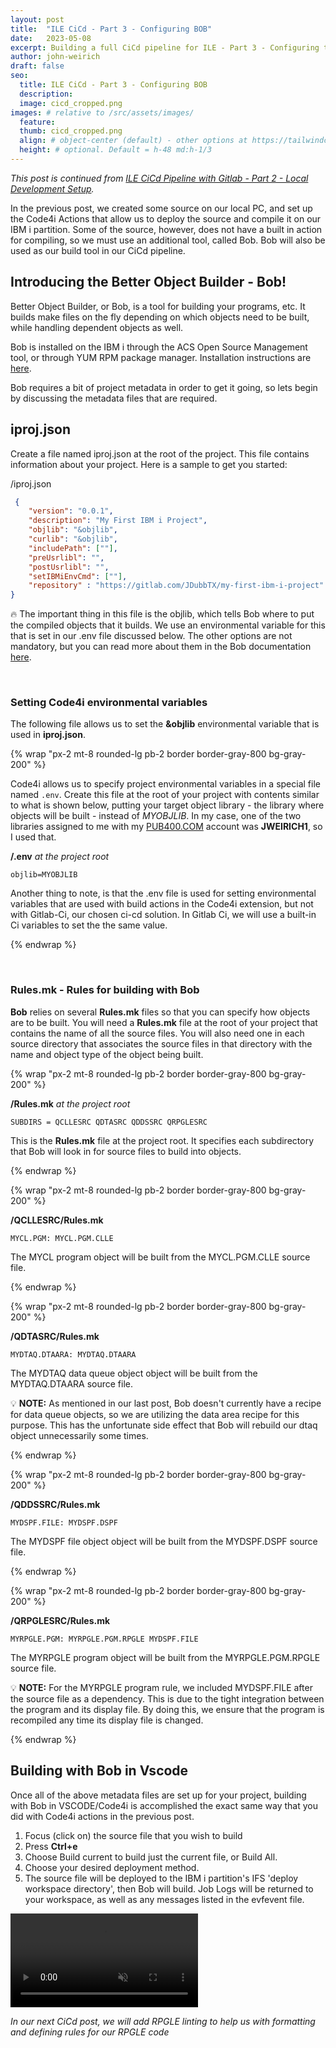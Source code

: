 ```yaml
---
layout: post
title:  "ILE CiCd - Part 3 - Configuring BOB"
date:   2023-05-08
excerpt: Building a full CiCd pipeline for ILE - Part 3 - Configuring the Better Object Builder (BOB)
author: john-weirich
draft: false
seo:
  title: ILE CiCd - Part 3 - Configuring BOB
  description:
  image: cicd_cropped.png
images: # relative to /src/assets/images/
  feature:
  thumb: cicd_cropped.png
  align: # object-center (default) - other options at https://tailwindcss.com/docs/object-position
  height: # optional. Default = h-48 md:h-1/3
---
```


*This post is continued from [ILE CiCd Pipeline with Gitlab - Part 2 - Local Development Setup](/2023/05/08/ile-cicd-part-2-local-development-setup).*

In the previous post, we created some source on our local PC, and set up the Code4i Actions that allow us to deploy the source and compile it on our IBM i partition.  Some of the source, however, does not have a built in action for compiling, so we must use an additional tool, called Bob.  Bob will also be used as our build tool in our CiCd pipeline.

## Introducing the Better Object Builder - Bob!

Better Object Builder, or Bob, is a tool for building your programs, etc.  It builds make files on the fly depending on which objects need to be built, while handling dependent objects as well.  

Bob is installed on the IBM i through the ACS Open Source Management tool, or through YUM RPM package manager.  Installation instructions are [here](https://ibm.github.io/ibmi-bob/#/getting-started/installation).

Bob requires a bit of project metadata in order to get it going, so lets begin by discussing the metadata files that are required.

## iproj.json

Create a file named iproj.json at the root of the project.  This file contains information about your project.  Here is a sample to get you started:

/iproj.json

```json
 {
    "version": "0.0.1",
    "description": "My First IBM i Project",
    "objlib": "&objlib",
    "curlib": "&objlib",
    "includePath": [""],
    "preUsrlibl": "",
    "postUsrlibl": "",
    "setIBMiEnvCmd": [""],
    "repository" : "https://gitlab.com/JDubbTX/my-first-ibm-i-project"
}
```

:fire: The important thing in this file is the objlib, which tells Bob where to put the compiled objects that it builds.  We use an environmental variable for this that is set in our .env file discussed below.  The other options are not mandatory, but you can read more about them in the Bob documentation [here](https://ibm.github.io/ibmi-bob/#/prepare-the-project/iproj-json).

</br>

### Setting Code4i environmental variables

The following file allows us to set the **&objlib** environmental variable that is used in **iproj.json**.

{% wrap "px-2 mt-8 rounded-lg pb-2 border border-gray-800 bg-gray-200" %}

Code4i allows us to specify project environmental variables in a special file named `.env`.  Create this file at the root of your project with contents similar to what is shown below, putting your target object library - the library where objects will be built - instead of *MYOBJLIB*.  In my case, one of the two libraries assigned to me with my [PUB400.COM](https://PUB400.COM) account was **JWEIRICH1**, so I used that.

**/.env** *at the project root*

```text
objlib=MYOBJLIB
```

Another thing to note, is that the .env file is used for setting environmental variables that are used with build actions in the Code4i extension, but not with Gitlab-Ci, our chosen ci-cd solution.  In Gitlab Ci, we will use a built-in Ci variables to set the the same value.

{% endwrap %}

</br>

### Rules.mk - Rules for building with Bob

**Bob** relies on several **Rules.mk** files so that you can specify how objects are to be built.  You will need a **Rules.mk** file at the root of your project that contains the name of all the source files.  You will also need one in each source directory that associates the source files in that directory with the name and object type of the object being built.

{% wrap "px-2 mt-8 rounded-lg pb-2 border border-gray-800 bg-gray-200" %}

**/Rules.mk** *at the project root*

```text
SUBDIRS = QCLLESRC QDTASRC QDDSSRC QRPGLESRC
```

This is the **Rules.mk** file at the project root.  It specifies each subdirectory that Bob will look in for source files to build into objects.

{% endwrap %}

{% wrap "px-2 mt-8 rounded-lg pb-2 border border-gray-800 bg-gray-200" %}

**/QCLLESRC/Rules.mk**

```text
MYCL.PGM: MYCL.PGM.CLLE
```

The MYCL program object will be built from the MYCL.PGM.CLLE source file.

{% endwrap %}

{% wrap "px-2 mt-8 rounded-lg pb-2 border border-gray-800 bg-gray-200" %}

**/QDTASRC/Rules.mk**

```text
MYDTAQ.DTAARA: MYDTAQ.DTAARA
```

The MYDTAQ data queue object object will be built from the MYDTAQ.DTAARA source file.

:bulb: **NOTE:**  As mentioned in our last post, Bob doesn't currently have a recipe for data queue objects, so we are utilizing the data area recipe for this purpose.  This has the unfortunate side effect that Bob will rebuild our dtaq object unnecessarily some times.

{% endwrap %}

{% wrap "px-2 mt-8 rounded-lg pb-2 border border-gray-800 bg-gray-200" %}

**/QDDSSRC/Rules.mk**

```text
MYDSPF.FILE: MYDSPF.DSPF
```

The MYDSPF file object object will be built from the MYDSPF.DSPF source file.

{% endwrap %}

{% wrap "px-2 mt-8 rounded-lg pb-2 border border-gray-800 bg-gray-200" %}

**/QRPGLESRC/Rules.mk**

```text
MYRPGLE.PGM: MYRPGLE.PGM.RPGLE MYDSPF.FILE
```

The MYRPGLE program object will be built from the MYRPGLE.PGM.RPGLE source file.

:bulb: **NOTE:** For the MYRPGLE program rule, we included MYDSPF.FILE after the source file as a dependency.  This is due to the tight integration between the program and its display file.  By doing this, we ensure that the program is recompiled any time its display file is changed.

{% endwrap %}

## Building with Bob in Vscode

Once all of the above metadata files are set up for your project, building with Bob in VSCODE/Code4i is accomplished the exact same way that you did with Code4i actions in the previous post.

1. Focus (click on) the source file that you wish to build
2. Press **Ctrl+e**
3. Choose Build current to build just the current file, or Build All.
4. Choose your desired deployment method.
5. The source file will be deployed to the IBM i partition's IFS 'deploy workspace directory', then Bob will build.  Job Logs will be returned to your workspace, as well as any messages listed in the evfevent file.

<video src="/assets/video/ILE-CICD-Building-Locally-With-Bob.mp4" autoplay muted loop controls class="object-cover w-full h-full"></video>

*In our next CiCd post, we will add RPGLE linting to help us with formatting and defining rules for our RPGLE code*